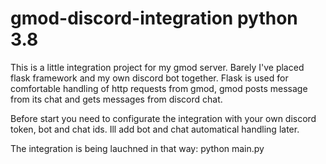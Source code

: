 # gmod-discord-integration python 3.8
This is a little integration project for my gmod server.
Barely I've placed flask framework and my own discord bot together.
Flask is used for comfortable handling of http requests from gmod, gmod posts message from its chat and gets messages from discord chat.

Before start you need to configurate the integration with your own discord token, bot and chat ids. 
Ill add bot and chat automatical handling later.

The integration is being lauchned in that way:
python main.py
